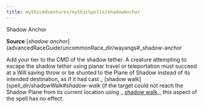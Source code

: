 ```yaml
---
title: mythicAdventures/mythicSpells/shadowAnchor
---
```

Shadow Anchor

**Source** [_shadow anchor_](advancedRaceGuide/uncommonRace_dir/wayangs#_shadow-anchor

Add your tier to the CMD of the shadow tether. A creature attempting to escape the shadow tether using planar travel or teleportation must succeed at a Will saving throw or be shunted to the Plane of Shadow instead of its intended destination, as if it had cast _ [shadow walk](spell_dir/shadowWalk#_shadow-walk_ (if the target could not reach the Shadow Plane from its current location using _ [shadow walk](spell_dir/shadowWalk#_shadow-walk)_, this aspect of the spell has no effect.

